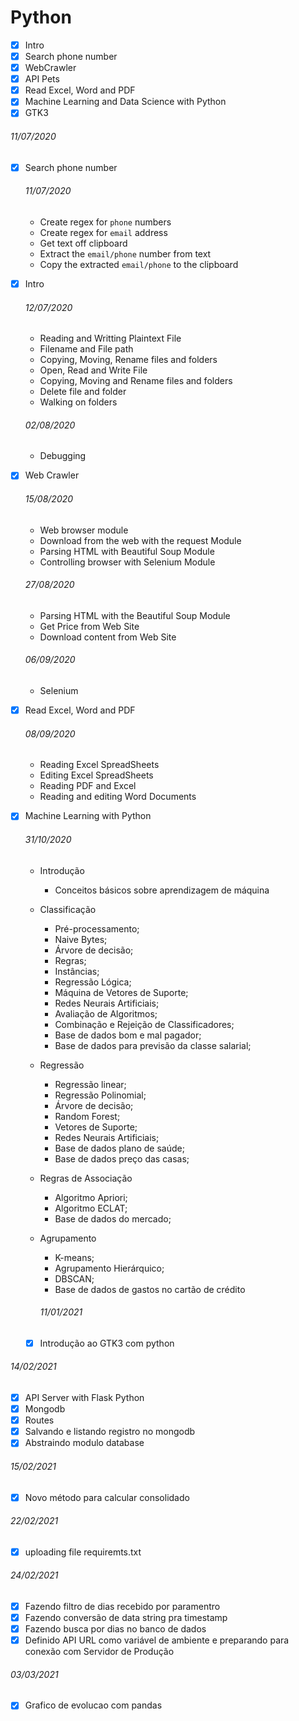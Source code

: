 # Python

* [x] Intro
* [x] Search phone number
* [x] WebCrawler
* [x] API Pets
* [x] Read Excel, Word and PDF
* [x] Machine Learning and Data Science with Python
* [x] GTK3

###### 11/07/2020

* [x] Search phone number

  ###### 11/07/2020

  + Create regex for `phone` numbers
  + Create regex for `email` address
  + Get text off clipboard
  + Extract the `email/phone` number from text
  + Copy the extracted `email/phone` to the clipboard

* [x] Intro

  ###### 12/07/2020

  + Reading and Writting Plaintext File
  + Filename and File path
  + Copying, Moving, Rename files and folders
  + Open, Read and Write File
  + Copying, Moving and Rename files and folders
  + Delete file and folder
  + Walking on folders

  ###### 02/08/2020

  + Debugging

* [x] Web Crawler

  ###### 15/08/2020

  + Web browser module
  + Download from the web with the request Module
  + Parsing HTML with Beautiful Soup Module
  + Controlling browser with Selenium Module

  ###### 27/08/2020

  + Parsing HTML with the Beautiful Soup Module
  + Get Price from Web Site
  + Download content from Web Site

  ###### 06/09/2020

  + Selenium

* [x] Read Excel, Word and PDF

  ###### 08/09/2020

  + Reading Excel SpreadSheets
  + Editing Excel SpreadSheets
  + Reading PDF and Excel
  + Reading and editing Word Documents

* [x] Machine Learning with Python

  ###### 31/10/2020

  + Introdução
    - Conceitos básicos sobre aprendizagem de máquina
  + Classificação
    - Pré-processamento;
    - Naive Bytes;
    - Árvore de decisão;
    - Regras;
    - Instâncias;
    - Regressão Lógica;
    - Máquina de Vetores de Suporte;
    - Redes Neurais Artificiais;
    - Avaliação de Algoritmos;
    - Combinação e Rejeição de Classificadores;
    - Base de dados bom e mal pagador;
    - Base de dados para previsão da classe salarial;
  + Regressão
    - Regressão linear;
    - Regressão Polinomial;
    - Árvore de decisão;
    - Random Forest;
    - Vetores de Suporte;
    - Redes Neurais Artificiais;
    - Base de dados plano de saúde;
    - Base de dados preço das casas;
  + Regras de Associação
    - Algoritmo Apriori;
    - Algoritmo ECLAT;
    - Base de dados do mercado;
  + Agrupamento

    - K-means;
    - Agrupamento Hierárquico;
    - DBSCAN;
    - Base de dados de gastos no cartão de crédito

    ###### 11/01/2021

  + [x] Introdução ao GTK3 com python

###### 14/02/2021

* [x] API Server with Flask Python
* [x] Mongodb
* [x] Routes
* [x] Salvando e listando registro no mongodb
* [x] Abstraindo modulo database

###### 15/02/2021

* [x] Novo método para calcular consolidado

###### 22/02/2021

* [x] uploading file requiremts.txt

###### 24/02/2021

* [x] Fazendo filtro de dias recebido por paramentro
* [x] Fazendo conversão de data string pra timestamp
* [x] Fazendo busca por dias no banco de dados
* [x] Definido API URL como variável de ambiente e preparando para conexão com Servidor de Produção

###### 03/03/2021

* [x] Grafico de evolucao com pandas
